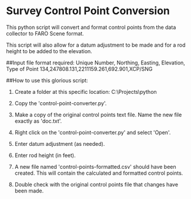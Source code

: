 # Survey Control Point Conversion

This python script will convert and format control points from the data collector to FARO Scene format.

This script will also allow for a datum adjustment to be made and for a rod height to be added to the elevation.


##Input file format required:
Unique Number, Northing, Easting, Elevation, Type of Point
134,247808.131,2211159.261,692.901,XCP/SNG


##How to use this glorious script:

1. Create a folder at this specific location:
    C:\Projects\python

2. Copy the 'control-point-converter.py'.

3. Make a copy of the original control points text file. Name the new file exactly as 'doc.txt'.

4. Right click on the 'control-point-converter.py' and select 'Open'.

5. Enter datum adjustment (as needed).

6. Enter rod height (in feet).

7. A new file named 'control-points-formatted.csv' should have been created. This will contain the calculated and formatted control points.

8. Double check with the original control points file that changes have been made.
